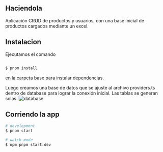 
## Haciendola

Aplicación CRUD de productos y usuarios, con una base inicial de productos cargados mediante un excel.

## Instalacion

Ejecutamos el comando
```bash

$ pnpm install
```
en la carpeta base para instalar dependencias.

Luego creamos una base de datos que se ajuste al archivo providers.ts dentro de database para lograr la conexión inicial. Las tablas se generan solas.
![database](https://github.com/AgustinGarrone/haciendola-backend/assets/75916775/8e8746e0-e4c8-416c-bfa7-208495381d1d)

## Corriendo la app

```bash
# development
$ pnpm start

# watch mode
$ npm pnpm start:dev

```

